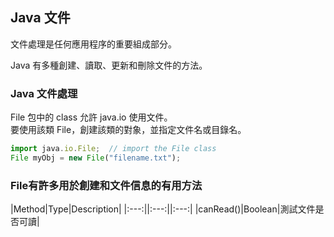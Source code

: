 ## Java 文件

文件處理是任何應用程序的重要組成部分。

Java 有多種創建、讀取、更新和刪除文件的方法。

### Java 文件處理
File 包中的 class 允許 java.io 使用文件。   
要使用該類 File，創建該類的對象，並指定文件名或目錄名。

```js
import java.io.File;  // import the File class
File myObj = new File("filename.txt"); 
```

### File有許多用於創建和文件信息的有用方法
|Method|Type|Description|
|:---:||:---:||:---:|
|canRead()|Boolean|測試文件是否可讀|

